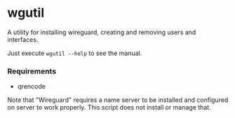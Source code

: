 # wgutil
A utility for installing wireguard, creating and removing users and interfaces.

Just execute `wgutil --help` to see the manual.

### Requirements
- qrencode


Note that "Wireguard" requires a name server to be installed and configured on server to work properly. This script does not install or manage that.